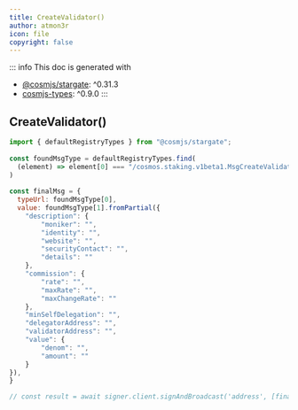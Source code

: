 ```yaml
---
title: CreateValidator()
author: atmon3r
icon: file
copyright: false
---
```


::: info
This doc is generated with 
- [@cosmjs/stargate](https://www.npmjs.com/package/@cosmjs/stargate): ^0.31.3
- [cosmjs-types](https://www.npmjs.com/package/cosmjs-types): ^0.9.0
:::
  
## CreateValidator()
 
```js
import { defaultRegistryTypes } from "@cosmjs/stargate";
 
const foundMsgType = defaultRegistryTypes.find(
  (element) => element[0] === "/cosmos.staking.v1beta1.MsgCreateValidator"
)
  
const finalMsg = {
  typeUrl: foundMsgType[0],
  value: foundMsgType[1].fromPartial({
    "description": {
        "moniker": "",
        "identity": "",
        "website": "",
        "securityContact": "",
        "details": ""
    },
    "commission": {
        "rate": "",
        "maxRate": "",
        "maxChangeRate": ""
    },
    "minSelfDelegation": "",
    "delegatorAddress": "",
    "validatorAddress": "",
    "value": {
        "denom": "",
        "amount": ""
    }
}),
}

// const result = await signer.client.signAndBroadcast('address', [finalMsg], "auto", "")
 
```
   
